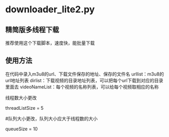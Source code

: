 

# downloader_lite2.py
## 精简版多线程下载

推荐使用这个下载脚本，速度快，能批量下载

## 使用方法
    

在代码中录入m3u8的url、下载文件保存的地址、保存的文件名
    urllist：m3u8的url地址列表
    dirlist：下载视频的目录地址列表，可以把每个url下载到对应的目录里面去
    videoNameList：每个视频的名称列表，可以给每个视频取相应的名称

线程数大小更改

threadListSize = 5

#队列大小更改，队列大小应大于线程数的大小

queueSize = 10
